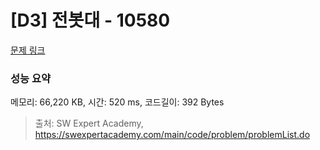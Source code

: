 # [D3] 전봇대 - 10580 

[문제 링크](https://swexpertacademy.com/main/code/problem/problemDetail.do?contestProbId=AXO8QBw6Qu4DFAXS) 

### 성능 요약

메모리: 66,220 KB, 시간: 520 ms, 코드길이: 392 Bytes



> 출처: SW Expert Academy, https://swexpertacademy.com/main/code/problem/problemList.do